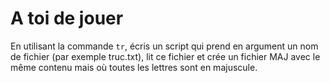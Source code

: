 # A toi de jouer


En utilisant la commande `tr`, écris un script qui prend en argument un nom de fichier (par exemple truc.txt), lit ce fichier et crée un fichier MAJ avec le même contenu mais où toutes les lettres sont en majuscule.

